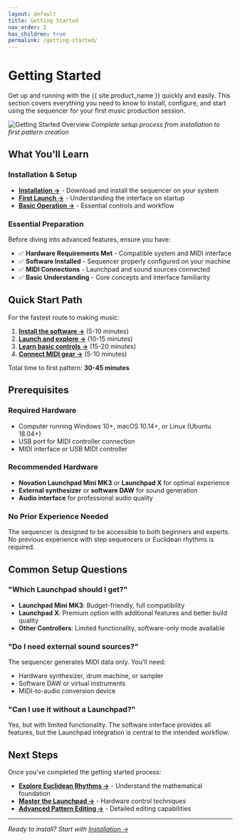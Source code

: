 ```yaml
---
layout: default
title: Getting Started
nav_order: 2
has_children: true
permalink: /getting-started/
---
```


# Getting Started

Get up and running with the {{ site.product_name }} quickly and easily. This section covers everything you need to know to install, configure, and start using the sequencer for your first music production session.

![Getting Started Overview](../docs/img/getting-started-overview.jpg)
*Complete setup process from installation to first pattern creation*

## What You'll Learn

### Installation & Setup

- **[Installation →](installation.html)** - Download and install the sequencer on your system
- **[First Launch →](first-launch.html)** - Understanding the interface on startup
- **[Basic Operation →](basic-operation.html)** - Essential controls and workflow

### Essential Preparation

Before diving into advanced features, ensure you have:

- ✅ **Hardware Requirements Met** - Compatible system and MIDI interface
- ✅ **Software Installed** - Sequencer properly configured on your machine  
- ✅ **MIDI Connections** - Launchpad and sound sources connected
- ✅ **Basic Understanding** - Core concepts and interface familiarity

## Quick Start Path

For the fastest route to making music:

1. **[Install the software →](installation.html)** (5-10 minutes)
2. **[Launch and explore →](first-launch.html)** (10-15 minutes)
3. **[Learn basic controls →](basic-operation.html)** (15-20 minutes)
4. **[Connect MIDI gear →](../midi-setup.html)** (5-10 minutes)

Total time to first pattern: **30-45 minutes**

## Prerequisites

### Required Hardware

- Computer running Windows 10+, macOS 10.14+, or Linux (Ubuntu 18.04+)
- USB port for MIDI controller connection
- MIDI interface or USB MIDI controller

### Recommended Hardware

- **Novation Launchpad Mini MK3** or **Launchpad X** for optimal experience
- **External synthesizer** or **software DAW** for sound generation
- **Audio interface** for professional audio quality

### No Prior Experience Needed

The sequencer is designed to be accessible to both beginners and experts. No previous experience with step sequencers or Euclidean rhythms is required.

## Common Setup Questions

### "Which Launchpad should I get?"

- **Launchpad Mini MK3**: Budget-friendly, full compatibility
- **Launchpad X**: Premium option with additional features and better build quality
- **Other Controllers**: Limited functionality, software-only mode available

### "Do I need external sound sources?"

The sequencer generates MIDI data only. You'll need:

- Hardware synthesizer, drum machine, or sampler
- Software DAW or virtual instruments
- MIDI-to-audio conversion device

### "Can I use it without a Launchpad?"

Yes, but with limited functionality. The software interface provides all features, but the Launchpad integration is central to the intended workflow.

## Next Steps

Once you've completed the getting started process:

- **[Explore Euclidean Rhythms →](../euclidean/)** - Understand the mathematical foundation
- **[Master the Launchpad →](../launchpad/)** - Hardware control techniques
- **[Advanced Pattern Editing →](../pattern-editor/)** - Detailed editing capabilities

---

*Ready to install? Start with [Installation →](installation.html)*
